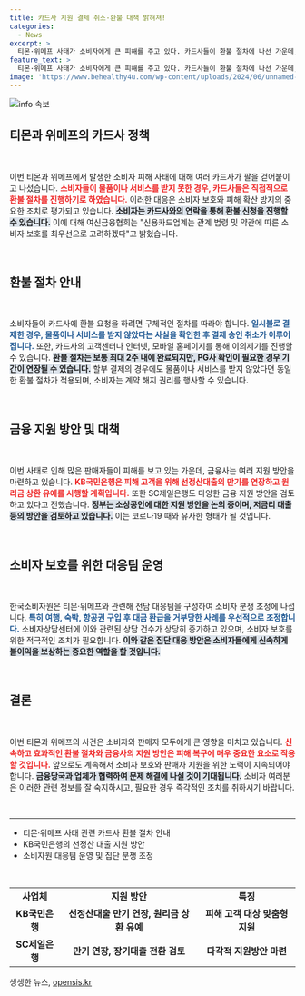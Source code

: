 ```yaml
---
title: 카드사 지원 결제 취소·환불 대책 밝혀져!
categories:
  - News
excerpt: >
  티몬·위메프 사태가 소비자에게 큰 피해를 주고 있다. 카드사들이 환불 절차에 나선 가운데, 금융당국은 소상공인 지원 방안을 논의 중이다. 피해자들은 카드사 고객센터를 통해 신속히 해결 방안을 찾을 수 있다.
feature_text: >
  티몬·위메프 사태가 소비자에게 큰 피해를 주고 있다. 카드사들이 환불 절차에 나선 가운데, 금융당국은 소상공인 지원 방안을 논의 중이다. 피해자들은 카드사 고객센터를 통해 신속히 해결 방안을 찾을 수 있다.
image: 'https://www.behealthy4u.com/wp-content/uploads/2024/06/unnamed-file.png'
---
```


<p><img src="https://www.behealthy4u.com/wp-content/uploads/2024/06/unnamed-file.png" alt="info 속보" /></p>

<h2 data-ke-size="size26">티몬과 위메프의 카드사 정책</h2>

<p data-ke-size="size16">&nbsp;</p>

<p>이번 티몬과 위메프에서 발생한 소비자 피해 사태에 대해 여러 카드사가 팔을 걷어붙이고 나섰습니다. <b><span style="color: #ee2323;">소비자들이 물품이나 서비스를 받지 못한 경우, 카드사들은 직접적으로 환불 절차를 진행하기로 하였습니다.</span></b> 이러한 대응은 소비자 보호와 피해 확산 방지의 중요한 조치로 평가되고 있습니다. <b><span style="background-color: #21538527;">소비자는 카드사와의 연락을 통해 환불 신청을 진행할 수 있습니다.</span></b> 이에 대해 여신금융협회는 "신용카드업계는 관계 법령 및 약관에 따른 소비자 보호를 최우선으로 고려하겠다"고 밝혔습니다.</p>

<p data-ke-size="size16">&nbsp;</p>

<h2 data-ke-size="size26">환불 절차 안내</h2>

<p data-ke-size="size16">&nbsp;</p>

<p>소비자들이 카드사에 환불 요청을 하려면 구체적인 절차를 따라야 합니다. <b><span style="color: #1a5490;">일시불로 결제한 경우, 물품이나 서비스를 받지 않았다는 사실을 확인한 후 결제 승인 취소가 이루어집니다.</span></b> 또한, 카드사의 고객센터나 인터넷, 모바일 홈페이지를 통해 이의제기를 진행할 수 있습니다. <b><span style="background-color: #21538527;">환불 절차는 보통 최대 2주 내에 완료되지만, PG사 확인이 필요한 경우 기간이 연장될 수 있습니다.</span></b> 할부 결제의 경우에도 물품이나 서비스를 받지 않았다면 동일한 환불 절차가 적용되며, 소비자는 계약 해지 권리를 행사할 수 있습니다.</p>

<p data-ke-size="size16">&nbsp;</p>

<h2 data-ke-size="size26">금융 지원 방안 및 대책</h2>

<p data-ke-size="size16">&nbsp;</p>

<p>이번 사태로 인해 많은 판매자들이 피해를 보고 있는 가운데, 금융사는 여러 지원 방안을 마련하고 있습니다. <b><span style="color: #ee2323;">KB국민은행은 피해 고객을 위해 선정산대출의 만기를 연장하고 원리금 상환 유예를 시행할 계획입니다.</span></b> 또한 SC제일은행도 다양한 금융 지원 방안을 검토하고 있다고 전했습니다. <b><span style="background-color: #21538527;">정부는 소상공인에 대한 지원 방안을 논의 중이며, 저금리 대출 등의 방안을 검토하고 있습니다.</span></b> 이는 코로나19 때와 유사한 형태가 될 것입니다.</p>

<p data-ke-size="size16">&nbsp;</p>

<h2 data-ke-size="size26">소비자 보호를 위한 대응팀 운영</h2>

<p data-ke-size="size16">&nbsp;</p>

<p>한국소비자원은 티몬·위메프와 관련해 전담 대응팀을 구성하여 소비자 분쟁 조정에 나섭니다. <b><span style="color: #1a5490;">특히 여행, 숙박, 항공권 구입 후 대금 환급을 거부당한 사례를 우선적으로 조정합니다.</span></b> 소비자상담센터에 이와 관련된 상담 건수가 상당히 증가하고 있으며, 소비자 보호를 위한 적극적인 조치가 필요합니다. <b><span style="background-color: #21538527;">이와 같은 집단 대응 방안은 소비자들에게 신속하게 불이익을 보상하는 중요한 역할을 할 것입니다.</span></b></p>

<p data-ke-size="size16">&nbsp;</p>

<h2 data-ke-size="size26">결론</h2>

<p data-ke-size="size16">&nbsp;</p>

<p>이번 티몬과 위메프의 사건은 소비자와 판매자 모두에게 큰 영향을 미치고 있습니다. <b><span style="color: #ee2323;">신속하고 효과적인 환불 절차와 금융사의 지원 방안은 피해 복구에 매우 중요한 요소로 작용할 것입니다.</span></b> 앞으로도 계속해서 소비자 보호와 판매자 지원을 위한 노력이 지속되어야 합니다. <b><span style="background-color: #21538527;">금융당국과 업체가 협력하여 문제 해결에 나설 것이 기대됩니다.</span></b> 소비자 여러분은 이러한 관련 정보를 잘 숙지하시고, 필요한 경우 즉각적인 조치를 취하시기 바랍니다.</p>

<p data-ke-size="size16">&nbsp;</p>

<hr />

<ul>
    <li>티몬·위메프 사태 관련 카드사 환불 절차 안내</li>
    <li>KB국민은행의 선정산 대출 지원 방안</li>
    <li>소비자원 대응팀 운영 및 집단 분쟁 조정</li>
</ul>

<p data-ke-size="size16">&nbsp;</p>

<table style="width: 100%;">
    <tr>
        <td style="text-align: center; height: 17px;"><b>사업체</b></td>
        <td style="text-align: center; height: 17px;"><b>지원 방안</b></td>
        <td style="text-align: center; height: 17px;"><b>특징</b></td>
    </tr>
    <tr>
        <td style="text-align: center; height: 17px;"><b>KB국민은행</b></td>
        <td style="text-align: center; height: 17px;"><b>선정산대출 만기 연장, 원리금 상환 유예</b></td>
        <td style="text-align: center; height: 17px;"><b>피해 고객 대상 맞춤형 지원</b></td>
    </tr>
    <tr>
        <td style="text-align: center; height: 17px;"><b>SC제일은행</b></td>
        <td style="text-align: center; height: 17px;"><b>만기 연장, 장기대출 전환 검토</b></td>
        <td style="text-align: center; height: 17px;"><b>다각적 지원방안 마련</b></td>
    </tr>
</table>
생생한 뉴스, <a href="https://opensis.kr" rel="dofollow">opensis.kr</a>


